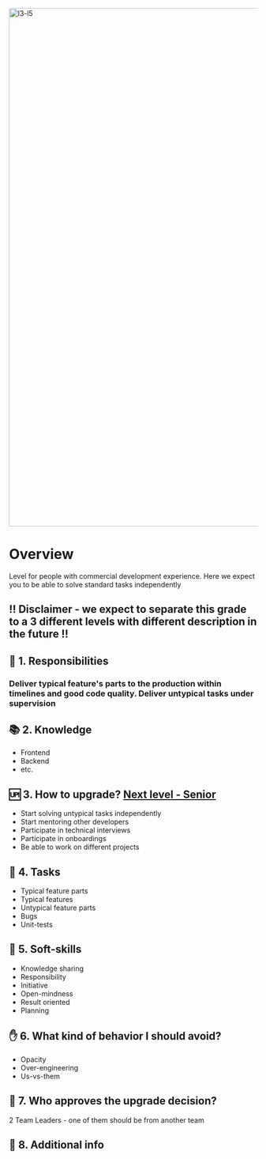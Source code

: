 <img width="1049" alt="l3-l5" src="https://user-images.githubusercontent.com/47868427/120325348-38740800-c2f0-11eb-8d25-89a098c6b52d.png">


# Overview
Level for people with commercial development experience. Here we expect you to be able to solve standard tasks independently

## ‼️ Disclaimer - we expect to separate this grade to a 3 different levels with different description in the future ‼️

## 🦉 1. Responsibilities
### Deliver typical feature's parts to the production within timelines and good code quality. Deliver untypical tasks under supervision

## 📚 2. Knowledge
- Frontend
- Backend
- etc.

## 🆙 3. How to upgrade? [Next level - Senior]()
- Start solving untypical tasks independently
- Start mentoring other developers
- Participate in technical interviews
- Participate in onboardings
- Be able to work on different projects


## 🎯 4. Tasks
- Typical feature parts
- Typical features
- Untypical feature parts
- Bugs
- Unit-tests

## 🍦 5. Soft-skills
- Knowledge sharing
- Responsibility
- Initiative
- Open-mindness
- Result oriented
- Planning


## ✋ 6. What kind of behavior I should avoid?
- Opacity
- Over-engineering
- Us-vs-them

## 🙍 7. Who approves the upgrade decision?
2 Team Leaders - one of them should be from another team

## 🥪 8. Additional info
